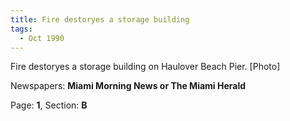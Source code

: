 ```yaml
---  
title: Fire destoryes a storage building  
tags:  
  - Oct 1990  
---  
```

  
Fire destoryes a storage building on Haulover Beach Pier. [Photo]  
  
Newspapers: **Miami Morning News or The Miami Herald**  
  
Page: **1**, Section: **B** 
